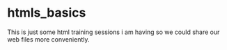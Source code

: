 # htmls_basics
This is just some html training sessions i am having so we could share our web files more conveniently.
